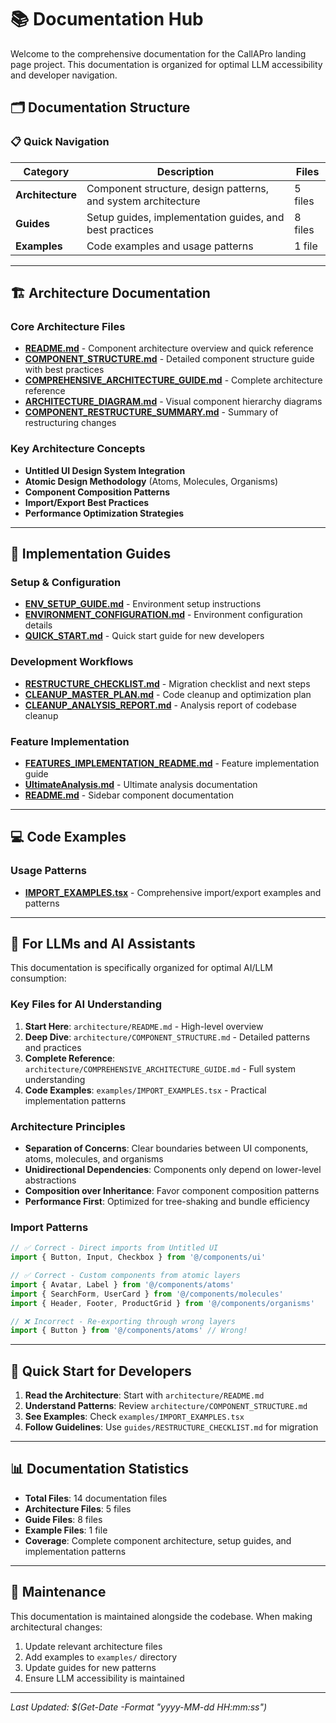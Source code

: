 # 📚 Documentation Hub

Welcome to the comprehensive documentation for the CallAPro landing page project. This documentation is organized for optimal LLM accessibility and developer navigation.

## 🗂️ Documentation Structure

### 📋 Quick Navigation

| Category | Description | Files |
|----------|-------------|-------|
| **Architecture** | Component structure, design patterns, and system architecture | 5 files |
| **Guides** | Setup guides, implementation guides, and best practices | 8 files |
| **Examples** | Code examples and usage patterns | 1 file |

---

## 🏗️ Architecture Documentation

### Core Architecture Files
- **[README.md](./architecture/README.md)** - Component architecture overview and quick reference
- **[COMPONENT_STRUCTURE.md](./architecture/COMPONENT_STRUCTURE.md)** - Detailed component structure guide with best practices
- **[COMPREHENSIVE_ARCHITECTURE_GUIDE.md](./architecture/COMPREHENSIVE_ARCHITECTURE_GUIDE.md)** - Complete architecture reference
- **[ARCHITECTURE_DIAGRAM.md](./architecture/ARCHITECTURE_DIAGRAM.md)** - Visual component hierarchy diagrams
- **[COMPONENT_RESTRUCTURE_SUMMARY.md](./architecture/COMPONENT_RESTRUCTURE_SUMMARY.md)** - Summary of restructuring changes

### Key Architecture Concepts
- **Untitled UI Design System Integration**
- **Atomic Design Methodology** (Atoms, Molecules, Organisms)
- **Component Composition Patterns**
- **Import/Export Best Practices**
- **Performance Optimization Strategies**

---

## 📖 Implementation Guides

### Setup & Configuration
- **[ENV_SETUP_GUIDE.md](./guides/ENV_SETUP_GUIDE.md)** - Environment setup instructions
- **[ENVIRONMENT_CONFIGURATION.md](./guides/ENVIRONMENT_CONFIGURATION.md)** - Environment configuration details
- **[QUICK_START.md](./guides/QUICK_START.md)** - Quick start guide for new developers

### Development Workflows
- **[RESTRUCTURE_CHECKLIST.md](./guides/RESTRUCTURE_CHECKLIST.md)** - Migration checklist and next steps
- **[CLEANUP_MASTER_PLAN.md](./guides/CLEANUP_MASTER_PLAN.md)** - Code cleanup and optimization plan
- **[CLEANUP_ANALYSIS_REPORT.md](./guides/CLEANUP_ANALYSIS_REPORT.md)** - Analysis report of codebase cleanup

### Feature Implementation
- **[FEATURES_IMPLEMENTATION_README.md](./guides/FEATURES_IMPLEMENTATION_README.md)** - Feature implementation guide
- **[UltimateAnalysis.md](./guides/UltimateAnalysis.md)** - Ultimate analysis documentation
- **[README.md](./guides/README.md)** - Sidebar component documentation

---

## 💻 Code Examples

### Usage Patterns
- **[IMPORT_EXAMPLES.tsx](./examples/IMPORT_EXAMPLES.tsx)** - Comprehensive import/export examples and patterns

---

## 🎯 For LLMs and AI Assistants

This documentation is specifically organized for optimal AI/LLM consumption:

### Key Files for AI Understanding
1. **Start Here**: `architecture/README.md` - High-level overview
2. **Deep Dive**: `architecture/COMPONENT_STRUCTURE.md` - Detailed patterns and practices
3. **Complete Reference**: `architecture/COMPREHENSIVE_ARCHITECTURE_GUIDE.md` - Full system understanding
4. **Code Examples**: `examples/IMPORT_EXAMPLES.tsx` - Practical implementation patterns

### Architecture Principles
- **Separation of Concerns**: Clear boundaries between UI components, atoms, molecules, and organisms
- **Unidirectional Dependencies**: Components only depend on lower-level abstractions
- **Composition over Inheritance**: Favor component composition patterns
- **Performance First**: Optimized for tree-shaking and bundle efficiency

### Import Patterns
```typescript
// ✅ Correct - Direct imports from Untitled UI
import { Button, Input, Checkbox } from '@/components/ui'

// ✅ Correct - Custom components from atomic layers
import { Avatar, Label } from '@/components/atoms'
import { SearchForm, UserCard } from '@/components/molecules'
import { Header, Footer, ProductGrid } from '@/components/organisms'

// ❌ Incorrect - Re-exporting through wrong layers
import { Button } from '@/components/atoms' // Wrong!
```

---

## 🚀 Quick Start for Developers

1. **Read the Architecture**: Start with `architecture/README.md`
2. **Understand Patterns**: Review `architecture/COMPONENT_STRUCTURE.md`
3. **See Examples**: Check `examples/IMPORT_EXAMPLES.tsx`
4. **Follow Guidelines**: Use `guides/RESTRUCTURE_CHECKLIST.md` for migration

---

## 📊 Documentation Statistics

- **Total Files**: 14 documentation files
- **Architecture Files**: 5 files
- **Guide Files**: 8 files
- **Example Files**: 1 file
- **Coverage**: Complete component architecture, setup guides, and implementation patterns

---

## 🔄 Maintenance

This documentation is maintained alongside the codebase. When making architectural changes:

1. Update relevant architecture files
2. Add examples to `examples/` directory
3. Update guides for new patterns
4. Ensure LLM accessibility is maintained

---

*Last Updated: $(Get-Date -Format "yyyy-MM-dd HH:mm:ss")*
